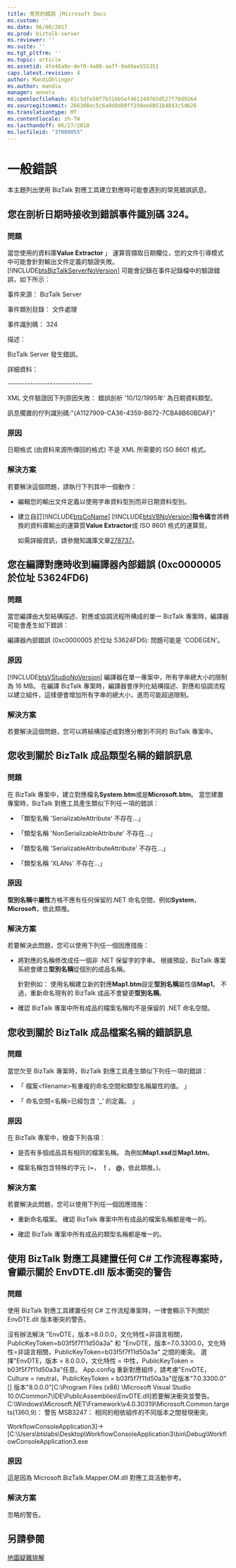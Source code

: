 ```yaml
---
title: 常見的錯誤 |Microsoft Docs
ms.custom: ''
ms.date: 06/08/2017
ms.prod: biztalk-server
ms.reviewer: ''
ms.suite: ''
ms.tgt_pltfrm: ''
ms.topic: article
ms.assetid: 4fe48a8e-def0-4a00-aa7f-9a49ae555351
caps.latest.revision: 4
author: MandiOhlinger
ms.author: mandia
manager: anneta
ms.openlocfilehash: 01c5dfe58f7b31bb5ef461249765d527f78d9264
ms.sourcegitcommit: 266308ec5c6a9d8d80ff298ee6051b4843c5d626
ms.translationtype: MT
ms.contentlocale: zh-TW
ms.lasthandoff: 06/27/2018
ms.locfileid: "37009055"
---
```

# <a name="common-errors"></a>一般錯誤
本主題列出使用 BizTalk 對應工具建立對應時可能會遇到的常見錯誤訊息。  
  
## <a name="you-receive-error-event-id-324-when-parsing-dates"></a>您在剖析日期時接收到錯誤事件識別碼 324。  
  
### <a name="problem"></a>問題  
 當您使用的資料庫**Value Extractor** 」 運算質擷取日期欄位，您的文件引導模式中可能會針對輸出文件定義的驗證失敗。 [!INCLUDE[btsBizTalkServerNoVersion](../includes/btsbiztalkservernoversion-md.md)] 可能會記錄在事件記錄檔中的驗證錯誤，如下所示：  
  
 事件來源： BizTalk Server  
  
 事件類別目錄： 文件處理  
  
 事件識別碼： 324  
  
 描述：  
  
 BizTalk Server 發生錯誤。  
  
 詳細資料：  
  
 -----------------------------\-  
  
 XML 文件驗證因下列原因失敗： 錯誤剖析 '10/12/1995年' 為日期資料類型。  
  
 訊息擱置的佇列識別碼:"{A1127909-CA36-4359-B672-7CBA8B60BDAF}"  
  
### <a name="cause"></a>原因  
 日期格式 (由資料來源所傳回的格式) 不是 XML 所需要的 ISO 8601 格式。  
  
### <a name="resolution"></a>解決方案  
 若要解決這個問題，請執行下列其中一個動作：  
  
- 編輯您的輸出文件定義以使用字串資料型別而非日期資料型別。  
  
- 建立自訂[!INCLUDE[btsCoName](../includes/btsconame-md.md)] [!INCLUDE[btsVBNoVersion](../includes/btsvbnoversion-md.md)]**指令碼**會將轉換的資料庫輸出的運算質**Value Extractor**成 ISO 8601 格式的運算質。  
  
  如需詳細資訊，請參閱知識庫文章[278737](http://support.microsoft.com/kb/278737/en-us)。  
  
## <a name="you-receive-internal-compiler-error-0xc0000005-at-address-53624fd6-when-compiling-the-maps"></a>您在編譯對應時收到編譯器內部錯誤 (0xc0000005 於位址 53624FD6)  
  
### <a name="problem"></a>問題  
 當您編譯由大型結構描述、對應或協調流程所構成的單一 BizTalk 專案時，編譯器可能會產生如下錯誤：  
  
 編譯器內部錯誤 (0xc0000005 於位址 53624FD6): 問題可能是 'CODEGEN'。  
  
### <a name="cause"></a>原因  
 [!INCLUDE[btsVStudioNoVersion](../includes/btsvstudionoversion-md.md)] 編譯器在單一專案中，所有字串總大小的限制為 16 MB。 在編譯 BizTalk 專案時，編譯器會序列化結構描述、對應和協調流程以建立組件，這樣便會增加所有字串的總大小，進而可能超過限制。  
  
### <a name="resolution"></a>解決方案  
 若要解決這個問題，您可以將結構描述或對應分散到不同的 BizTalk 專案中。  
  
## <a name="you-receive-errors-about-the-type-name-of-a-biztalk-artifact"></a>您收到關於 BizTalk 成品類型名稱的錯誤訊息  
  
### <a name="problem"></a>問題  
 在 BizTalk 專案中，建立對應檔名**System.btm**或是**Microsoft.btm**。 當您建置專案時，BizTalk 對應工具產生類似下列任一項的錯誤：  
  
-   「類型名稱 'SerializableAttribute' 不存在...」  
  
-   「類型名稱 'NonSerializableAttribute' 不存在...」  
  
-   「類型名稱 'SerializableAttributeAttribute' 不存在...」  
  
-   「類型名稱 'XLANs' 不存在...」  
  
### <a name="cause"></a>原因  
 **型別名稱**中**屬性**方格不應有任何保留的.NET 命名空間，例如**System**， **Microsoft**，依此類推。  
  
### <a name="resolution"></a>解決方案  
 若要解決此問題，您可以使用下列任一個因應措施：  
  
-   將對應的名稱修改成任一個非 .NET 保留字的字串。 根據預設，BizTalk 專案系統會建立**型別名稱**從個別的成品名稱。  
  
     針對例如： 使用名稱建立新的對應**Map1.btm**設定**型別名稱**屬性值**Map1**。 不過，重新命名現有的 BizTalk 成品不會變更**型別名稱**。  
  
-   確認 BizTalk 專案中所有成品的檔案名稱均不是保留的 .NET 命名空間。  
  
## <a name="you-receive-errors-about-the-file-name-of-a-biztalk-artifact"></a>您收到關於 BizTalk 成品檔案名稱的錯誤訊息  
  
### <a name="problem"></a>問題  
 當您欠至 BizTalk 專案時，BizTalk 對應工具產生類似下列任一項的錯誤：  
  
-   「 檔案\<filename\>有重複的命名空間和類型名稱屬性的值。 」  
  
-   「 命名空間\<名稱\>已經包含 '_' 的定義。 」  
  
### <a name="cause"></a>原因  
 在 BizTalk 專案中，檢查下列各項：  
  
-   是否有多個成品具有相同的檔案名稱。 為例如**Map1.xsd**並**Map1.btm**。  
  
-   檔案名稱包含特殊的字元 (**~**， **！**， **@**，依此類推。)。  
  
### <a name="resolution"></a>解決方案  
 若要解決此問題，您可以使用下列任一個因應措施：  
  
-   重新命名檔案。 確認 BizTalk 專案中所有成品的檔案名稱都是唯一的。  
  
-   確認 BizTalk 專案中所有成品的類型名稱都是唯一的。  
  
## <a name="building-any-c-workflow-project-with-biztalk-mapper-shows-a-warning-regarding-version-conflict-for-envdtedll"></a>使用 BizTalk 對應工具建置任何 C# 工作流程專案時，會顯示關於 EnvDTE.dll 版本衝突的警告  
  
### <a name="problem"></a>問題  
 使用 BizTalk 對應工具建置任何 C# 工作流程專案時，一律會顯示下列關於 EnvDTE.dll 版本衝突的警告。  
  
 沒有辦法解決 "EnvDTE，版本=8.0.0.0，文化特性=非語言相關，PublicKeyToken=b03f5f7f11d50a3a" 和 "EnvDTE，版本=7.0.3300.0，文化特性=非語言相關，PublicKeyToken=b03f5f7f11d50a3a" 之間的衝突。 選擇"EnvDTE，版本 = 8.0.0.0，文化特性 = 中性，PublicKeyToken = b03f5f7f11d50a3a"任意。  App.config 重新對應組件，請考慮"EnvDTE，Culture = neutral，PublicKeyToken = b03f5f7f11d50a3a"從版本"7.0.3300.0"[] 版本"8.0.0.0"[C:\Program Files (x86) \Microsoft Visual Studio 10.0\Common7\IDE\PublicAssemblies\EnvDTE.dll]若要解決衝突並警告。 C:\Windows\Microsoft.NET\Framework\v4.0.30319\Microsoft.Common.targets(1360,9)： 警告 MSB3247： 相同的相依組件的不同版本之間發現衝突。  
  
 WorkflowConsoleApplication3]-> [C:\Users\btslabs\Desktop\WorkflowConsoleApplication3\bin\Debug\WorkflowConsoleApplication3.exe  
  
### <a name="cause"></a>原因  
 這是因為 Microsoft.BizTalk.Mapper.OM.dll 對應工具活動參考。  
  
### <a name="resolution"></a>解決方案  
 忽略的警告。  
  
## <a name="see-also"></a>另請參閱  
 [地圖疑難排解](../core/troubleshooting-maps.md)